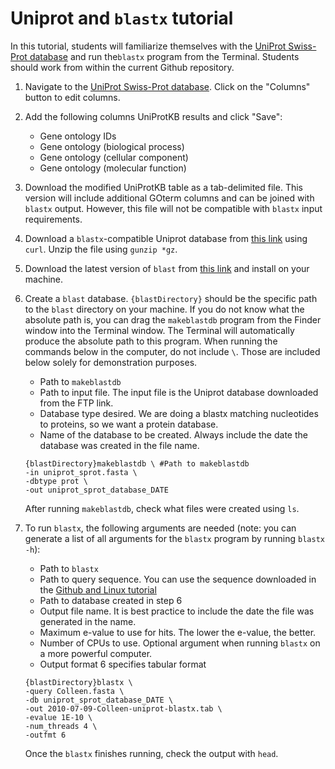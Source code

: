 # Uniprot and `blastx` tutorial

In this tutorial, students will familiarize themselves with the [UniProt Swiss-Prot database](https://www.uniprot.org/uniprot/?query=reviewed:yes) and run the`blastx` program from the Terminal. Students should work from within the current Github repository.

1. Navigate to the [UniProt Swiss-Prot database](https://www.uniprot.org/uniprot/?query=reviewed:yes). Click on the "Columns" button to edit columns.
2. Add the following columns UniProtKB results and click "Save": 
	- Gene ontology IDs
	- Gene ontology (biological process)
	- Gene ontology (cellular component)
	- Gene ontology (molecular function)
3. Download the modified UniProtKB table as a tab-delimited file. This version will include additional GOterm columns and can be joined with `blastx` output. However, this file will not be compatible with `blastx` input requirements.
4. Download a `blastx`-compatible Uniprot database from [this link](ftp://ftp.uniprot.org/pub/databases/uniprot/current_release/knowledgebase/complete/uniprot_sprot.fasta.gz) using `curl`. Unzip the file using `gunzip *gz`.
5. Download the latest version of `blast` from [this link](https://ftp.ncbi.nlm.nih.gov/blast/executables/blast+/LATEST/) and install on your machine.
6. Create a `blast` database. `{blastDirectory}` should be the specific path to the `blast` directory on your machine. If you do not know what the absolute path is, you can drag the `makeblastdb` program from the Finder window into the Terminal window. The Terminal will automatically produce the absolute path to this program. When running the commands below in the computer, do not include `\`. Those are included below solely for demonstration purposes.
	- Path to `makeblastdb`
	- Path to input file. The input file is the Uniprot database downloaded from the FTP link.
	- Database type desired. We are doing a blastx matching nucleotides to proteins, so we want a protein database.
	- Name of the database to be created. Always include the date the database was created in the file name.
	```
	{blastDirectory}makeblastdb \ #Path to makeblastdb
	-in uniprot_sprot.fasta \
	-dbtype prot \
	-out uniprot_sprot_database_DATE
	```
    After running `makeblastdb`, check what files were created using `ls`.

7. To run `blastx`, the following arguments are needed (note: you can generate a list of all arguments for the `blastx` program by running `blastx -h`):
	- Path to `blastx`
	- Path to query sequence. You can use the sequence downloaded in the [Github and Linux tutorial](https://github.com/eimd-2019/tutorials/blob/master/2019-07-05-Github-Linux-Tutorial.md)
	- Path to database created in step 6
    - Output file name. It is best practice to include the date the file was generated in the name.
    - Maximum e-value to use for hits. The lower the e-value, the better.
    - Number of CPUs to use. Optional argument when running `blastx` on a more powerful computer.
    - Output format 6 specifies tabular format
	```
    {blastDirectory}blastx \
    -query Colleen.fasta \
    -db uniprot_sprot_database_DATE \
    -out 2010-07-09-Colleen-uniprot-blastx.tab \
    -evalue 1E-10 \
    -num_threads 4 \
    -outfmt 6
    ```
    Once the `blastx` finishes running, check the output with `head`.
